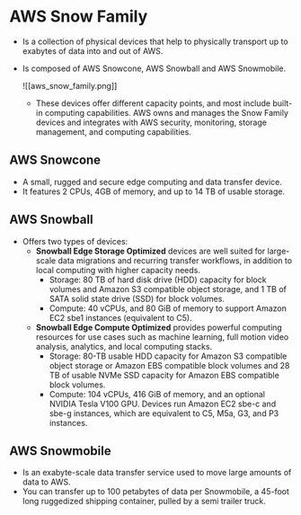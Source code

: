 # AWS Snow Family
- Is a collection of physical devices that help to physically transport up to exabytes of data into and out of AWS.
- Is composed of AWS Snowcone, AWS Snowball and AWS Snowmobile.

	![[aws_snow_family.png]]

	- These devices offer different capacity points, and most include built-in computing capabilities. AWS owns and manages the Snow Family devices and integrates with AWS security, monitoring, storage management, and computing capabilities.

## AWS Snowcone
- A small, rugged and secure edge computing and data transfer device.
- It features 2 CPUs, 4GB of memory, and up to 14 TB of usable storage.

## AWS Snowball
- Offers two types of devices:
	- **Snowball Edge Storage Optimized** devices are well suited for large-scale data migrations and recurring transfer workflows, in addition to local computing with higher capacity needs. 
	    - Storage: 80 TB of hard disk drive (HDD) capacity for block volumes and Amazon S3 compatible object storage, and 1 TB of SATA solid state drive (SSD) for block volumes. 
	    - Compute: 40 vCPUs, and 80 GiB of memory to support Amazon EC2 sbe1 instances (equivalent to C5).
	- **Snowball Edge Compute Optimized** provides powerful computing resources for use cases such as machine learning, full motion video analysis, analytics, and local computing stacks. 
	    - Storage: 80-TB usable HDD capacity for Amazon S3 compatible object storage or Amazon EBS compatible block volumes and 28 TB of usable NVMe SSD capacity for Amazon EBS compatible block volumes. 
	    - Compute: 104 vCPUs, 416 GiB of memory, and an optional NVIDIA Tesla V100 GPU. Devices run Amazon EC2 sbe-c and sbe-g instances, which are equivalent to C5, M5a, G3, and P3 instances.

## AWS Snowmobile
- Is an exabyte-scale data transfer service used to move large amounts of data to AWS.
- You can transfer up to 100 petabytes of data per Snowmobile, a 45-foot long ruggedized shipping container, pulled by a semi trailer truck.